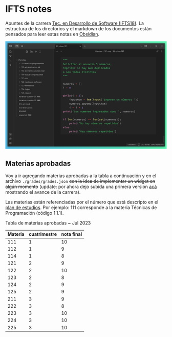 # IFTS notes
Apuntes de la carrera [Tec. en Desarrollo de Software (IFTS18)](https://www.ifts18.edu.ar/carreras/desarrollo-de-software). La estructura de los directorios y el markdown de los documentos están pensados para leer estas notas en [Obsidian](https://obsidian.md/).

![notas en obsidian](./snapshot.png)

## Materias aprobadas

Voy a ir agregando materias aprobadas a la tabla a continuación y en el archivo `./grades/grades.json` ~~con la idea de implementar un widget en algún momento~~ (update: por ahora dejo subida una primera versión [acá](https://iftsnotes.vercel.app/) mostrando el avance de la carrera).

Las materias están referenciadas por el número que está descripto en el [plan de estudios](https://www.ifts18.edu.ar/carreras/desarrollo-de-software/plan-tsds). Por ejemplo: 111 corresponde a la materia Técnicas de Programación (código 1.1.1).

Tabla de materias aprobadas ~ Jul 2023

| Materia | cuatrimestre | nota final |
|-----|---|----| 
| 111 | 1 | 10 | 
| 112 | 1 |  9 | 
| 114 | 1 |  8 | 
| 121 | 2 |  9 | 
| 122 | 2 | 10 | 
| 123 | 2 |  8 | 
| 124 | 2 |  9 | 
| 125 | 2 |  9 | 
| 211 | 3 |  9 | 
| 222 | 3 |  8 | 
| 223 | 3 | 10 | 
| 224 | 3 | 10 | 
| 225 | 3 | 10 | 